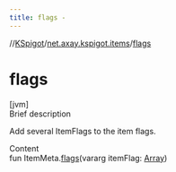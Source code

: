 ```yaml
---
title: flags -
---
```

//[KSpigot](../index.md)/[net.axay.kspigot.items](index.md)/[flags](flags.md)



# flags  
[jvm]  
Brief description  


Add several ItemFlags to the item flags.

  
Content  
fun ItemMeta.[flags](flags.md)(vararg itemFlag: [Array](https://kotlinlang.org/api/latest/jvm/stdlib/kotlin/-array/index.html)<out ItemFlag>)  



